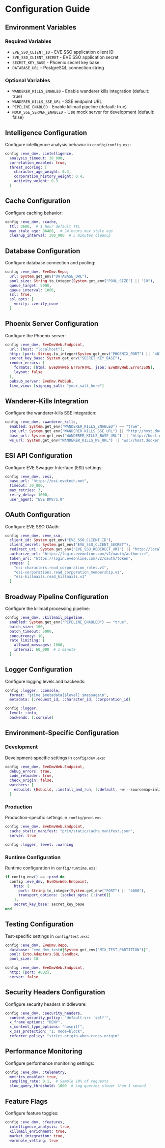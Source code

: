 # Configuration Guide

## Environment Variables

### Required Variables
- `EVE_SSO_CLIENT_ID` - EVE SSO application client ID
- `EVE_SSO_CLIENT_SECRET` - EVE SSO application secret
- `SECRET_KEY_BASE` - Phoenix secret key base
- `DATABASE_URL` - PostgreSQL connection string

### Optional Variables
- `WANDERER_KILLS_ENABLED` - Enable wanderer kills integration (default: true)
- `WANDERER_KILLS_SSE_URL` - SSE endpoint URL
- `PIPELINE_ENABLED` - Enable killmail pipeline (default: true)
- `MOCK_SSE_SERVER_ENABLED` - Use mock server for development (default: false)

## Intelligence Configuration

Configure intelligence analysis behavior in `config/config.exs`:

```elixir
config :eve_dmv, :intelligence,
  analysis_timeout: 30_000,
  correlation_enabled: true,
  threat_scoring: [
    character_age_weight: 0.3,
    corporation_history_weight: 0.4,
    activity_weight: 0.3
  ]
```

## Cache Configuration

Configure caching behavior:

```elixir
config :eve_dmv, :cache,
  ttl: 3600,  # 1 hour default TTL
  max_stale_age: 86400,  # 24 hours max stale age
  cleanup_interval: 300_000  # 5 minutes cleanup
```

## Database Configuration

Configure database connection and pooling:

```elixir
config :eve_dmv, EveDmv.Repo,
  url: System.get_env("DATABASE_URL"),
  pool_size: String.to_integer(System.get_env("POOL_SIZE") || "10"),
  queue_target: 5000,
  queue_interval: 1000,
  ssl: true,
  ssl_opts: [
    verify: :verify_none
  ]
```

## Phoenix Server Configuration

Configure the Phoenix server:

```elixir
config :eve_dmv, EveDmvWeb.Endpoint,
  url: [host: "localhost"],
  http: [port: String.to_integer(System.get_env("PHOENIX_PORT") || "4010")],
  secret_key_base: System.get_env("SECRET_KEY_BASE"),
  render_errors: [
    formats: [html: EveDmvWeb.ErrorHTML, json: EveDmvWeb.ErrorJSON],
    layout: false
  ],
  pubsub_server: EveDmv.PubSub,
  live_view: [signing_salt: "your_salt_here"]
```

## Wanderer-Kills Integration

Configure the wanderer-kills SSE integration:

```elixir
config :eve_dmv, :wanderer_kills,
  enabled: System.get_env("WANDERER_KILLS_ENABLED") == "true",
  sse_url: System.get_env("WANDERER_KILLS_SSE_URL") || "http://host.docker.internal:4004/api/v1/kills/stream",
  base_url: System.get_env("WANDERER_KILLS_BASE_URL") || "http://host.docker.internal:4004",
  ws_url: System.get_env("WANDERER_KILLS_WS_URL") || "ws://host.docker.internal:4004/socket"
```

## ESI API Configuration

Configure EVE Swagger Interface (ESI) settings:

```elixir
config :eve_dmv, :esi,
  base_url: "https://esi.evetech.net",
  timeout: 30_000,
  max_retries: 3,
  retry_delay: 1000,
  user_agent: "EVE DMV/1.0"
```

## OAuth Configuration

Configure EVE SSO OAuth:

```elixir
config :eve_dmv, :eve_sso,
  client_id: System.get_env("EVE_SSO_CLIENT_ID"),
  client_secret: System.get_env("EVE_SSO_CLIENT_SECRET"),
  redirect_uri: System.get_env("EVE_SSO_REDIRECT_URI") || "http://localhost:4010/auth/callback",
  authorize_url: "https://login.eveonline.com/v2/oauth/authorize",
  token_url: "https://login.eveonline.com/v2/oauth/token",
  scopes: [
    "esi-characters.read_corporation_roles.v1",
    "esi-corporations.read_corporation_membership.v1",
    "esi-killmails.read_killmails.v1"
  ]
```

## Broadway Pipeline Configuration

Configure the killmail processing pipeline:

```elixir
config :eve_dmv, :killmail_pipeline,
  enabled: System.get_env("PIPELINE_ENABLED") == "true",
  batch_size: 100,
  batch_timeout: 5000,
  concurrency: 10,
  rate_limiting: [
    allowed_messages: 1000,
    interval: 60_000  # 1 minute
  ]
```

## Logger Configuration

Configure logging levels and backends:

```elixir
config :logger, :console,
  format: "$time $metadata[$level] $message\n",
  metadata: [:request_id, :character_id, :corporation_id]

config :logger,
  level: :info,
  backends: [:console]
```

## Environment-Specific Configuration

### Development

Development-specific settings in `config/dev.exs`:

```elixir
config :eve_dmv, EveDmvWeb.Endpoint,
  debug_errors: true,
  code_reloader: true,
  check_origin: false,
  watchers: [
    esbuild: {Esbuild, :install_and_run, [:default, ~w(--sourcemap=inline --watch)]}
  ]
```

### Production

Production-specific settings in `config/prod.exs`:

```elixir
config :eve_dmv, EveDmvWeb.Endpoint,
  cache_static_manifest: "priv/static/cache_manifest.json",
  server: true

config :logger, level: :warning
```

### Runtime Configuration

Runtime configuration in `config/runtime.exs`:

```elixir
if config_env() == :prod do
  config :eve_dmv, EveDmvWeb.Endpoint,
    http: [
      port: String.to_integer(System.get_env("PORT") || "4000"),
      transport_options: [socket_opts: [:inet6]]
    ],
    secret_key_base: secret_key_base
end
```

## Testing Configuration

Test-specific settings in `config/test.exs`:

```elixir
config :eve_dmv, EveDmv.Repo,
  database: "eve_dmv_test#{System.get_env("MIX_TEST_PARTITION")}",
  pool: Ecto.Adapters.SQL.Sandbox,
  pool_size: 10

config :eve_dmv, EveDmvWeb.Endpoint,
  http: [port: 4002],
  server: false
```

## Security Headers Configuration

Configure security headers middleware:

```elixir
config :eve_dmv, :security_headers,
  content_security_policy: "default-src 'self'",
  x_frame_options: "DENY",
  x_content_type_options: "nosniff",
  x_xss_protection: "1; mode=block",
  referrer_policy: "strict-origin-when-cross-origin"
```

## Performance Monitoring

Configure performance monitoring settings:

```elixir
config :eve_dmv, :telemetry,
  metrics_enabled: true,
  sampling_rate: 0.1,  # Sample 10% of requests
  slow_query_threshold: 1000  # Log queries slower than 1 second
```

## Feature Flags

Configure feature toggles:

```elixir
config :eve_dmv, :features,
  intelligence_analysis: true,
  killmail_enrichment: true,
  market_integration: true,
  wormhole_vetting: true
```